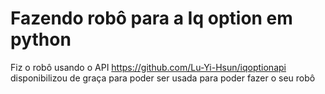 # Fazendo robô para a Iq option em python 

Fiz o robô usando o API https://github.com/Lu-Yi-Hsun/iqoptionapi disponibilizou de graça para poder ser usada para poder fazer o seu robô





